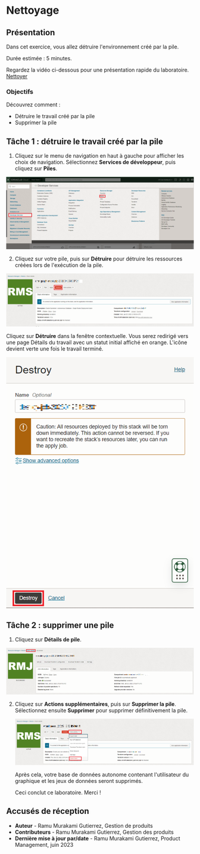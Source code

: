 # Nettoyage

## Présentation

Dans cet exercice, vous allez détruire l'environnement créé par la pile.

Durée estimée : 5 minutes.

Regardez la vidéo ci-dessous pour une présentation rapide du laboratoire. [Nettoyer](videohub:1_uf4pv1t0)

### Objectifs

Découvrez comment :

*   Détruire le travail créé par la pile
*   Supprimer la pile

## Tâche 1 : détruire le travail créé par la pile

1.  Cliquez sur le menu de navigation en haut à gauche pour afficher les choix de navigation. Sélectionnez **Services de développeur**, puis cliquez sur **Piles**.

![Etapes d'accès à la pile dans le menu de navigation OCI](./images/stack-in-oci.png)

2.  Cliquez sur votre pile, puis sur **Détruire** pour détruire les ressources créées lors de l'exécution de la pile.

![Montre comment détruire la pile](./images/destroy-stack.png)

Cliquez sur **Détruire** dans la fenêtre contextuelle. Vous serez redirigé vers une page Détails du travail avec un statut initial affiché en orange. L'icône devient verte une fois le travail terminé.

![Montre comment détruire l'étape finale de pile](./images/destroy-final.png)

## Tâche 2 : supprimer une pile

1.  Cliquez sur **Détails de pile**.

![Comment revenir aux détails de la pile](./images/stack-details.png)

2.  Cliquez sur **Actions supplémentaires**, puis sur **Supprimer la pile**. Sélectionnez ensuite **Supprimer** pour supprimer définitivement la pile.
    
    ![Etapes de suppression de la pile](./images/delete-stack.png)
    
    Après cela, votre base de données autonome contenant l'utilisateur du graphique et les jeux de données seront supprimés.
    
    Ceci conclut ce laboratoire. Merci !
    

## Accusés de réception

*   **Auteur** - Ramu Murakami Gutierrez, Gestion de produits
*   **Contributeurs** - Ramu Murakami Gutierrez, Gestion des produits
*   **Dernière mise à jour par/date** - Ramu Murakami Gutierrez, Product Management, juin 2023